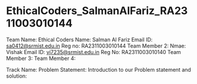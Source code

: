 # EthicalCoders_SalmanAlFariz_RA2311003010144
Team Name: Ethical Coders
Name: Salman Al Fariz
Email ID: sa0412@srmist.edu.in
Reg no: RA2311003010144
Team Member 2:
Nmae: Vishak
Email ID: vj7235@srmist.edu.in
Reg No: RA2311003010140
Team Member 3:
Team Member 4:

Track Name:
Problem Statement:
Introduction to our Problem statement and solution:
